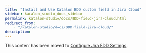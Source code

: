 ```yaml
---
title: "Install and Use Katalon BDD custom field in Jira Cloud" 
sidebar: katalon_studio_docs_sidebar
permalink: katalon-studio/docs/BDD-field-jira-cloud.html 
redirect_from:
    - "/katalon-studio/docs/BDD-field-jira-cloud/"
description: 
---
```


This content has been moved to [Configure Jira BDD Settings](https://docs.katalon.com/katalon-analytics/docs/bdd-settings.html#jira-server).